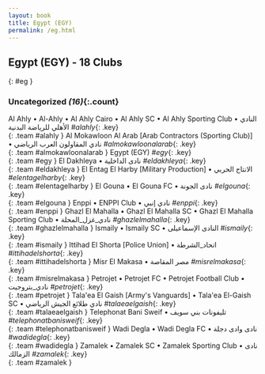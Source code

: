 ```yaml
---
layout: book
title: Egypt (EGY)
permalink: /eg.html
---
```


## Egypt (EGY) - 18 Clubs
{: #eg }









### Uncategorized _(16)_{:.count}

Al Ahly • Al-Ahly • Al Ahly Cairo • Al Ahly SC • Al Ahly Sporting Club • النادي الأهلي للرياضة البدنية   _#alahly_{: .key} <br>
{: .team #alahly }
Al Mokawloon Al Arab [Arab Contractors (Sporting Club)] • نادي المقاولون العرب الرياضي   _#almokawloonalarab_{: .key} <br>
{: .team #almokawloonalarab }
Egypt  (EGY)  _#egy_{: .key} <br>
{: .team #egy }
El Dakhleya • نادى الداخلية   _#eldakhleya_{: .key} <br>
{: .team #eldakhleya }
El Entag El Harby [Military Production] • الانتاج الحربي‎   _#elentagelharby_{: .key} <br>
{: .team #elentagelharby }
El Gouna • El Gouna FC • نادى الجونة   _#elgouna_{: .key} <br>
{: .team #elgouna }
Enppi • ENPPI Club • نادي إنبي   _#enppi_{: .key} <br>
{: .team #enppi }
Ghazl El Mahalla • Ghazl El Mahalla SC • Ghazl El Mahalla Sporting Club • نادي_غزل_المحلة   _#ghazlelmahalla_{: .key} <br>
{: .team #ghazlelmahalla }
Ismaily • Ismaily SC • النادى الإسماعيلى   _#ismaily_{: .key} <br>
{: .team #ismaily }
Ittihad El Shorta [Police Union] • اتحاد_الشرطة   _#ittihadelshorta_{: .key} <br>
{: .team #ittihadelshorta }
Misr El Makasa • مصر المقاصة   _#misrelmakasa_{: .key} <br>
{: .team #misrelmakasa }
Petrojet • Petrojet FC • Petrojet Football Club • نادي_بتروجيت   _#petrojet_{: .key} <br>
{: .team #petrojet }
Tala'ea El Gaish [Army's Vanguards] • Tala'ea El-Gaish SC • نادي طلائع الجيش الرياضي   _#talaeaelgaish_{: .key} <br>
{: .team #talaeaelgaish }
Telephonat Bani Sweif • تليفونات بني سويف   _#telephonatbanisweif_{: .key} <br>
{: .team #telephonatbanisweif }
Wadi Degla • Wadi Degla FC • نادى وادى دجلة   _#wadidegla_{: .key} <br>
{: .team #wadidegla }
Zamalek • Zamalek SC • Zamalek Sporting Club • نادى الزمالك   _#zamalek_{: .key} <br>
{: .team #zamalek }


 
